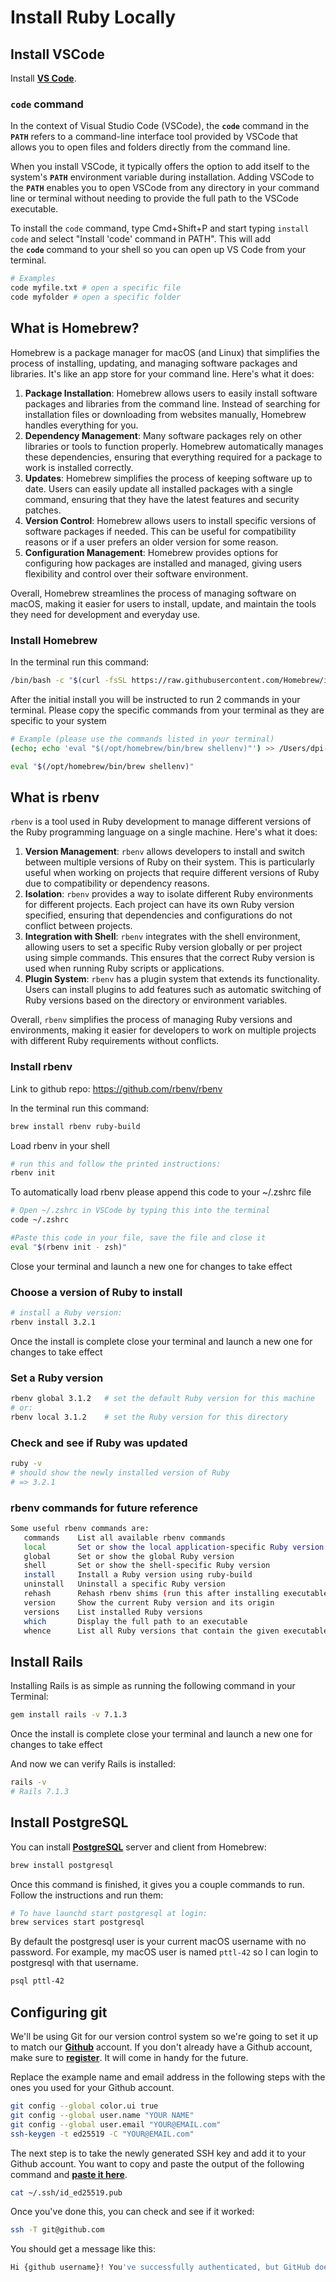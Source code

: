 # Install Ruby Locally

## Install VSCode

Install **[VS Code](https://code.visualstudio.com/Download)**.

### `code` command

In the context of Visual Studio Code (VSCode), the **`code`** command in the **`PATH`** refers to a command-line interface tool provided by VSCode that allows you to open files and folders directly from the command line.

When you install VSCode, it typically offers the option to add itself to the system's **`PATH`** environment variable during installation. Adding VSCode to the **`PATH`** enables you to open VSCode from any directory in your command line or terminal without needing to provide the full path to the VSCode executable.

To install the `code` command, type Cmd+Shift+P and start typing `install code` and select "Install 'code' command in PATH". This will add the **`code`** command to your shell so you can open up VS Code from your terminal.

```bash
# Examples
code myfile.txt # open a specific file
code myfolder # open a specific folder
```

## What is Homebrew?

Homebrew is a package manager for macOS (and Linux) that simplifies the process of installing, updating, and managing software packages and libraries. It's like an app store for your command line. Here's what it does:

1. **Package Installation**: Homebrew allows users to easily install software packages and libraries from the command line. Instead of searching for installation files or downloading from websites manually, Homebrew handles everything for you.
2. **Dependency Management**: Many software packages rely on other libraries or tools to function properly. Homebrew automatically manages these dependencies, ensuring that everything required for a package to work is installed correctly.
3. **Updates**: Homebrew simplifies the process of keeping software up to date. Users can easily update all installed packages with a single command, ensuring that they have the latest features and security patches.
4. **Version Control**: Homebrew allows users to install specific versions of software packages if needed. This can be useful for compatibility reasons or if a user prefers an older version for some reason.
5. **Configuration Management**: Homebrew provides options for configuring how packages are installed and managed, giving users flexibility and control over their software environment.

Overall, Homebrew streamlines the process of managing software on macOS, making it easier for users to install, update, and maintain the tools they need for development and everyday use.

### Install Homebrew

In the terminal run this command:

```bash
/bin/bash -c "$(curl -fsSL https://raw.githubusercontent.com/Homebrew/install/HEAD/install.sh)"
```

After the initial install you will be instructed to run 2 commands in your terminal. Please copy the specific commands from your terminal as they are specific to your system

```bash
# Example (please use the commands listed in your terminal)
(echo; echo 'eval "$(/opt/homebrew/bin/brew shellenv)"') >> /Users/dpi-pttl-3/.zprofile

eval "$(/opt/homebrew/bin/brew shellenv)"
```

## What is rbenv

`rbenv` is a tool used in Ruby development to manage different versions of the Ruby programming language on a single machine. Here's what it does:

1. **Version Management**: `rbenv` allows developers to install and switch between multiple versions of Ruby on their system. This is particularly useful when working on projects that require different versions of Ruby due to compatibility or dependency reasons.
2. **Isolation**: `rbenv` provides a way to isolate different Ruby environments for different projects. Each project can have its own Ruby version specified, ensuring that dependencies and configurations do not conflict between projects.
3. **Integration with Shell**: `rbenv` integrates with the shell environment, allowing users to set a specific Ruby version globally or per project using simple commands. This ensures that the correct Ruby version is used when running Ruby scripts or applications.
4. **Plugin System**: `rbenv` has a plugin system that extends its functionality. Users can install plugins to add features such as automatic switching of Ruby versions based on the directory or environment variables.

Overall, `rbenv` simplifies the process of managing Ruby versions and environments, making it easier for developers to work on multiple projects with different Ruby requirements without conflicts.

### Install rbenv

Link to github repo: https://github.com/rbenv/rbenv

In the terminal run this command:

```bash
brew install rbenv ruby-build
```

Load rbenv in your shell

```bash
# run this and follow the printed instructions:
rbenv init
```

To automatically load rbenv please append this code to your ~/.zshrc file

```bash
# Open ~/.zshrc in VSCode by typing this into the terminal
code ~/.zshrc

#Paste this code in your file, save the file and close it
eval "$(rbenv init - zsh)"
```

Close your terminal and launch a new one for changes to take effect

### Choose a version of Ruby to install

```bash
# install a Ruby version:
rbenv install 3.2.1
```

Once the install is complete close your terminal and launch a new one for changes to take effect

### Set a Ruby version

```bash
rbenv global 3.1.2   # set the default Ruby version for this machine
# or:
rbenv local 3.1.2    # set the Ruby version for this directory
```

### Check and see if Ruby was updated

```bash
ruby -v
# should show the newly installed version of Ruby
# => 3.2.1
```

### rbenv commands for future reference

```bash
Some useful rbenv commands are:
   commands    List all available rbenv commands
   local       Set or show the local application-specific Ruby version
   global      Set or show the global Ruby version
   shell       Set or show the shell-specific Ruby version
   install     Install a Ruby version using ruby-build
   uninstall   Uninstall a specific Ruby version
   rehash      Rehash rbenv shims (run this after installing executables)
   version     Show the current Ruby version and its origin
   versions    List installed Ruby versions
   which       Display the full path to an executable
   whence      List all Ruby versions that contain the given executable
```

## Install Rails

Installing Rails is as simple as running the following command in your Terminal:

```bash
gem install rails -v 7.1.3
```

Once the install is complete close your terminal and launch a new one for changes to take effect

And now we can verify Rails is installed:

```bash
rails -v
# Rails 7.1.3
```

## Install PostgreSQL

You can install **[PostgreSQL](http://www.postgresql.org/)** server and client from Homebrew:

```bash
brew install postgresql
```

Once this command is finished, it gives you a couple commands to run. Follow the instructions and run them:

```bash
# To have launchd start postgresql at login:
brew services start postgresql
```

By default the postgresql user is your current macOS username with no password. For example, my macOS user is named `pttl-42` so I can login to postgresql with that username.

```bash
psql pttl-42
```

## Configuring git

We'll be using Git for our version control system so we're going to set it up to match our **[Github](https://github.com/)** account. If you don't already have a Github account, make sure to **[register](https://github.com/)**. It will come in handy for the future.

Replace the example name and email address in the following steps with the ones you used for your Github account.

```bash
git config --global color.ui true
git config --global user.name "YOUR NAME"
git config --global user.email "YOUR@EMAIL.com"
ssh-keygen -t ed25519 -C "YOUR@EMAIL.com"
```

The next step is to take the newly generated SSH key and add it to your Github account. You want to copy and paste the output of the following command and **[paste it here](https://github.com/settings/ssh)**.

```bash
cat ~/.ssh/id_ed25519.pub
```

Once you've done this, you can check and see if it worked:

```bash
ssh -T git@github.com
```

You should get a message like this:

```bash
Hi {github username}! You've successfully authenticated, but GitHub does not provide shell access.
```

